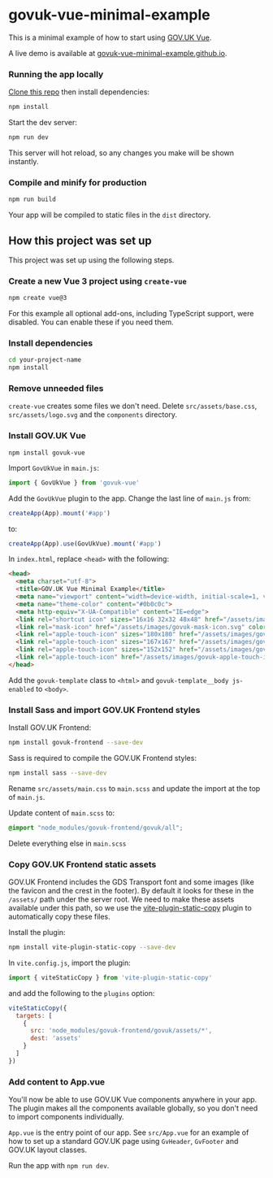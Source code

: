 # govuk-vue-minimal-example

This is a minimal example of how to start using [GOV.UK Vue](https://github.com/govuk-vue/govuk-vue).

A live demo is available at [govuk-vue-minimal-example.github.io](https://govuk-vue-minimal-example.github.io).

### Running the app locally

[Clone this repo](https://docs.github.com/en/repositories/creating-and-managing-repositories/cloning-a-repository) then
install dependencies:

```sh
npm install
```

Start the dev server:

```sh
npm run dev
```

This server will hot reload, so any changes you make will be shown instantly.

### Compile and minify for production

```sh
npm run build
```

Your app will be compiled to static files in the `dist` directory.

## How this project was set up

This project was set up using the following steps.

### Create a new Vue 3 project using `create-vue`

```sh
npm create vue@3
```

For this example all optional add-ons, including TypeScript support, were disabled. You can enable these if you need them.

### Install dependencies

```sh
cd your-project-name
npm install
```

### Remove unneeded files

`create-vue` creates some files we don't need. Delete `src/assets/base.css`, `src/assets/logo.svg` and the `components` directory.

### Install GOV.UK Vue

```
npm install govuk-vue
```

Import `GovUkVue` in `main.js`:

```js
import { GovUkVue } from 'govuk-vue'
```

Add the `GovUkVue` plugin to the app. Change the last line of `main.js` from:

```js
createApp(App).mount('#app')
```

to:

```js
createApp(App).use(GovUkVue).mount('#app')
```

In `index.html`, replace `<head>` with the following:

```html
<head>
  <meta charset="utf-8">
  <title>GOV.UK Vue Minimal Example</title>
  <meta name="viewport" content="width=device-width, initial-scale=1, viewport-fit=cover">
  <meta name="theme-color" content="#0b0c0c">
  <meta http-equiv="X-UA-Compatible" content="IE=edge">
  <link rel="shortcut icon" sizes="16x16 32x32 48x48" href="/assets/images/favicon.ico" type="image/x-icon">
  <link rel="mask-icon" href="/assets/images/govuk-mask-icon.svg" color="#0b0c0c">
  <link rel="apple-touch-icon" sizes="180x180" href="/assets/images/govuk-apple-touch-icon-180x180.png">
  <link rel="apple-touch-icon" sizes="167x167" href="/assets/images/govuk-apple-touch-icon-167x167.png">
  <link rel="apple-touch-icon" sizes="152x152" href="/assets/images/govuk-apple-touch-icon-152x152.png">
  <link rel="apple-touch-icon" href="/assets/images/govuk-apple-touch-icon.png">
</head>
```

Add the `govuk-template` class to `<html>` and `govuk-template__body js-enabled` to `<body>`.

### Install Sass and import GOV.UK Frontend styles

Install GOV.UK Frontend:

```sh
npm install govuk-frontend --save-dev
```

Sass is required to compile the GOV.UK Frontend styles:

```sh
npm install sass --save-dev
```

Rename `src/assets/main.css` to `main.scss` and update the import at the top of `main.js`.

Update content of `main.scss` to:

```scss
@import "node_modules/govuk-frontend/govuk/all";
```

Delete everything else in `main.scss`

### Copy GOV.UK Frontend static assets

GOV.UK Frontend includes the GDS Transport font and some images (like the favicon and the crest in the footer). By default it looks
for these in the `/assets/` path under the server root. We need to make these assets available under this
path, so we use the [vite-plugin-static-copy](https://www.npmjs.com/package/vite-plugin-static-copy) plugin to
automatically copy these files.

Install the plugin:

```sh
npm install vite-plugin-static-copy --save-dev
```

In `vite.config.js`, import the plugin:

```js
import { viteStaticCopy } from 'vite-plugin-static-copy'
```

and add the following to the `plugins` option:

```js
viteStaticCopy({
  targets: [
    {
      src: 'node_modules/govuk-frontend/govuk/assets/*',
      dest: 'assets'
    }
  ]
})
```

### Add content to App.vue

You'll now be able to use GOV.UK Vue components anywhere in your app. The plugin makes all the components available globally,
so you don't need to import components individually.

`App.vue` is the entry point of our app. See `src/App.vue` for an example of how to set up a standard GOV.UK page using 
`GvHeader`, `GvFooter` and GOV.UK layout classes.

Run the app with `npm run dev`.